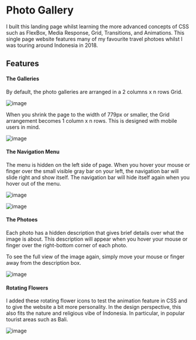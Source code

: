 # Photo Gallery

I built this landing page whilst learning the more advanced concepts of CSS such as FlexBox, Media Response, Grid, Transitions, and Animations. This single page website features many of my favourite travel photoes whilst I was touring around Indonesia in 2018.

<h2>Features</h2>

<h4>The Galleries</h4>

By default, the photo galleries are arranged in a 2 columns x n rows Grid. 

![image](https://user-images.githubusercontent.com/87306585/185769254-459da99c-00df-4447-bc8b-b4294f342fe5.png)

When you shrink the page to the width of 779px or smaller, the Grid arrangement becomes 1 column x n rows. This is designed with mobile users in mind.

![image](https://user-images.githubusercontent.com/87306585/185769319-d9192277-de6c-4ba1-a280-275db9cecd58.png)


<h4>The Navigation Menu</h4>

The menu is hidden on the left side of page. When you hover your mouse or finger over the small visible gray bar on your left, the navigation bar will slide right and show itself. The navigation bar will hide itself again when you hover out of the menu.

![image](https://user-images.githubusercontent.com/87306585/185769420-a7eca584-6129-4e19-9b02-d5374b89e19d.png)

![image](https://user-images.githubusercontent.com/87306585/185769456-ff36d084-6a1a-4c18-a6ef-d383ef94a943.png)


<h4>The Photoes</h4>

Each photo has a hidden description that gives brief details over what the image is about. This description will appear when you hover your mouse or finger over the right-bottom corner of each photo. 

To see the full view of the image again, simply move your mouse or finger away from the description box.

![image](https://user-images.githubusercontent.com/87306585/185769609-5ee96b89-297e-448b-b9ef-f93a5095b577.png)


<h4>Rotating Flowers</h4>

I added these rotating flower icons to test the animation feature in CSS and to give the website a bit more personality. In the design perspective, this also fits the nature and religious vibe of Indonesia. In particular, in popular tourist areas such as Bali. 

![image](https://user-images.githubusercontent.com/87306585/185769488-3f1bc69e-2710-473b-9252-85b9ec1e89c4.png)









